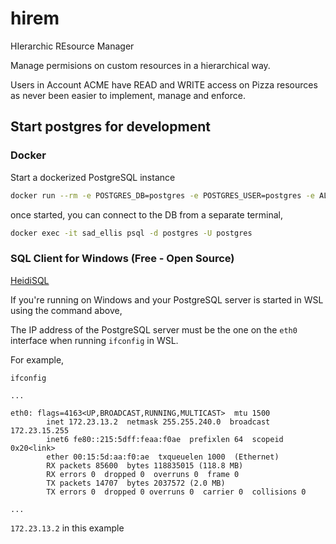 # hirem

HIerarchic REsource Manager

Manage permisions on custom resources in a hierarchical way.

Users in Account ACME have READ and WRITE access on Pizza resources as never been easier to implement, manage and enforce.

## Start postgres for development

### Docker

Start a dockerized PostgreSQL instance

```bash
docker run --rm -e POSTGRES_DB=postgres -e POSTGRES_USER=postgres -e ALLOW_EMPTY_PASSWORD=yes -p 5432:5432 bitnami/postgresql:11.6.0
```

once started, you can connect to the DB from a separate terminal,

```bash
docker exec -it sad_ellis psql -d postgres -U postgres
```

### SQL Client for Windows (Free - Open Source)

[HeidiSQL](https://www.heidisql.com/)

If you're running on Windows and your PostgreSQL server is started in WSL using the command above,

The IP address of the PostgreSQL server must be the one on the `eth0` interface when running `ifconfig` in WSL.

For example,

``` text
ifconfig

...

eth0: flags=4163<UP,BROADCAST,RUNNING,MULTICAST>  mtu 1500
        inet 172.23.13.2  netmask 255.255.240.0  broadcast 172.23.15.255
        inet6 fe80::215:5dff:feaa:f0ae  prefixlen 64  scopeid 0x20<link>
        ether 00:15:5d:aa:f0:ae  txqueuelen 1000  (Ethernet)
        RX packets 85600  bytes 118835015 (118.8 MB)
        RX errors 0  dropped 0  overruns 0  frame 0
        TX packets 14707  bytes 2037572 (2.0 MB)
        TX errors 0  dropped 0 overruns 0  carrier 0  collisions 0

...

```

`172.23.13.2` in this example
